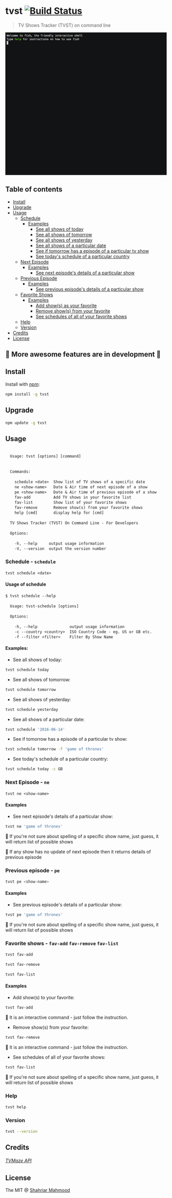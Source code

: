 # tvst [![Build Status](https://travis-ci.org/shahriar1/tvst.svg?branch=master)](https://travis-ci.org/shahriar1/tvst)

> TV Shows Tracker (TVST) on command line

![TVST command line](tvst.gif)


## Table of contents
  * [Install](#install)
  * [Upgrade](#upgrade)
  * [Usage](#usage)
    * [Schedule](#schedule)
      * [Examples](#schedule-examples)
        * [See all shows of today](#schedule-examples-today)
        * [See all shows of tomorrow](#schedule-examples-tomorrow)
        * [See all shows of yesterday](#schedule-examples-yesterday)
        * [See all shows of a particular date](#schedule-examples-by-date)
        * [See if tomorrow has a episode of a particular tv show](#schedule-examples-tomorow-particular)
        * [See today's schedule of a particular country](#schedule-examples-country)
    * [Next Episode](#next-episode)
      * [Examples](#next-episode-examples)
        * [See next episode's details of a particular show](#next-episode-examples-details)
    * [Previous Episode](#previous-episode)
      * [Examples](#previous-episode-examples)
        * [See previous episode's details of a particular show](#previous-episode-examples-details)
    * [Favorite Shows](#favorite-shows)
      * [Examples](#favroite-shows-examples)
        * [Add show(s) as your favorite](#favorite-shows-add)
        * [Remove show(s) from your favorite](#favorite-shows-remove)
        * [See schedules of all of your favorite shows](#favorite-shows-schedule)
    * [Help](#help)
    * [Version](#version)
  * [Credits](#credits)
  * [License](#license)


## :punch: More awesome features are in development :punch:

## Install <a name="install"></a>

Install with [npm](https://www.npmjs.com/):

```bash
npm install -g tvst
```
## Upgrade <a name="upgrade"></a>

```bash
npm update -g tvst
```

## Usage <a name="usage"></a>

```

  Usage: tvst [options] [command]


  Commands:

    schedule <date>  Show list of TV shows of a specific date
    ne <show-name>   Date & Air time of next episode of a show
    pe <show-name>   Date & Air time of previous episode of a show
    fav-add          Add TV shows in your favorite list
    fav-list         Show list of your favorite shows
    fav-remove       Remove show(s) from your favorite shows
    help [cmd]       display help for [cmd]

  TV Shows Tracker (TVST) On Command Line - For Developers

  Options:

    -h, --help     output usage information
    -V, --version  output the version number

```   


### Schedule - `schedule` <a name="schedule"></a>
```
tvst schedule <date>
```

#### Usage of schedule

```
$ tvst schedule --help

  Usage: tvst-schedule [options]

  Options:

    -h, --help              output usage information
    -c --country <country>  ISO Country Code - eg. US or GB etc.
    -f --filter <filter>    Filter By Show Name
```


#### Examples: <a name="schedule-examples"></a>

- See all shows of today: <a name="schedule-examples-today"></a>
```bash
tvst schedule today
```

- See all shows of tomorrow: <a name="schedule-examples-tomorrow"></a>
```bash
tvst schedule tomorrow
```

- See all shows of yesterday: <a name="schedule-examples-yesterday"></a>
```bash
tvst schedule yesterday
```

- See all shows of a particular date: <a name="schedule-examples-by-date"></a>
```bash
tvst schedule '2016-06-14'
```

- See if tomorrow has a episode of a particular tv show: <a name="schedule-examples-tomorow-particular"></a>
```bash
tvst schedule tomorrow -f 'game of thrones'
```

- See today's schedule of a particular country: <a name="schedule-examples-country"></a>
```bash
tvst schedule today -c GB
```


### Next Episode - `ne` <a name="next-episode"></a>
```
tvst ne <show-name>
```

#### Examples <a name="next-episode-examples"></a>

- See next episode's details of a particular show: <a name="next-episode-examples-details"></a>
```bash
tvst ne 'game of thrones'
```

:notebook_with_decorative_cover: If you're not sure about spelling of a specific show name, just guess, it will return list of possible shows


:notebook_with_decorative_cover: If any show has no update of next episode then it returns details of previous episode


### Previous episode - `pe` <a name="previous-episode"></a>


```bash
tvst pe <show-name>
```

#### Examples  <a name="previous-episode-examples"></a>

- See previous episode's details of a particular show: <a name="previous-episode-examples-details"></a>
```bash
tvst pe 'game of thrones'
```

:notebook_with_decorative_cover: If you're not sure about spelling of a specific show name, just guess, it will return list of possible shows

### Favorite shows - `fav-add` `fav-remove` `fav-list` <a name="favorite-shows"></a>
```bash
tvst fav-add
```
```bash
tvst fav-remove
```
```bash
tvst fav-list
```

#### Examples <a name="favorite-shows-examples"></a>
- Add show(s) to your favorite: <a name="favorite-shows-add"></a>
```bash
tvst fav-add
```
:notebook_with_decorative_cover: It is an interactive command - just follow the instruction.

- Remove show(s) from your favorite: <a name="favorite-shows-remove"></a>
```bash
tvst fav-remove
```
:notebook_with_decorative_cover: It is an interactive command - just follow the instruction.

- See schedules of all of your favorite shows: <a name="favorite-shows-schedule"></a>
```bash
tvst fav-list
```

:notebook_with_decorative_cover: If you're not sure about spelling of a specific show name, just guess, it will return list of possible shows

### Help <a name="help"></a>
```bash
tvst help
```

### Version <a name="version"></a>
```bash
tvst --version
```


## Credits
###### [TVMaze API](http://tvmaze.com/api)


## License

The MIT @ [Shahriar Mahmood](https://github.com/shahriar1)

